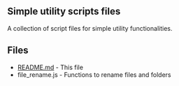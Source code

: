 ## Simple utility scripts files

A collection of script files for simple utility functionalities.

[this]: https://github.com/shaddyshad/utility.git

## Files

+ [README.md][this] - This file
+ file_rename.js - Functions to rename files and folders
